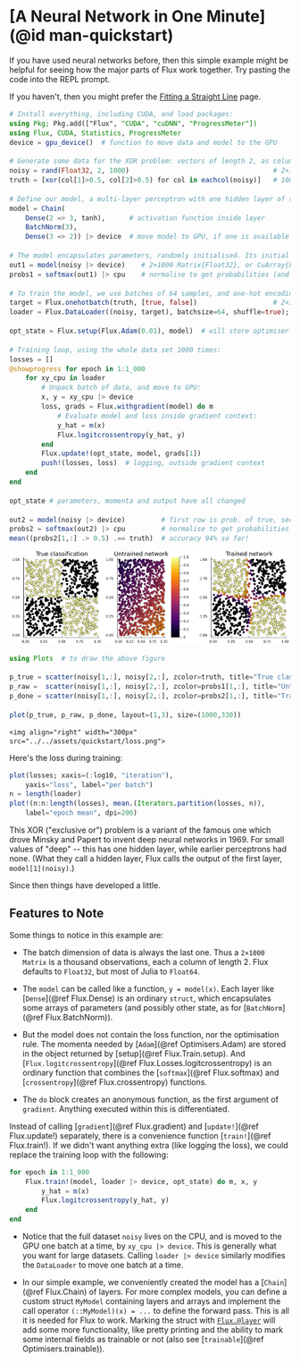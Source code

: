 # [A Neural Network in One Minute](@id man-quickstart)

If you have used neural networks before, then this simple example might be helpful for seeing how the major parts of Flux work together. Try pasting the code into the REPL prompt.

If you haven't, then you might prefer the [Fitting a Straight Line](overview.md) page.

```julia
# Install everything, including CUDA, and load packages:
using Pkg; Pkg.add(["Flux", "CUDA", "cuDNN", "ProgressMeter"])
using Flux, CUDA, Statistics, ProgressMeter
device = gpu_device()  # function to move data and model to the GPU

# Generate some data for the XOR problem: vectors of length 2, as columns of a matrix:
noisy = rand(Float32, 2, 1000)                                    # 2×1000 Matrix{Float32}
truth = [xor(col[1]>0.5, col[2]>0.5) for col in eachcol(noisy)]   # 1000-element Vector{Bool}

# Define our model, a multi-layer perceptron with one hidden layer of size 3:
model = Chain(
    Dense(2 => 3, tanh),      # activation function inside layer
    BatchNorm(3),
    Dense(3 => 2)) |> device  # move model to GPU, if one is available

# The model encapsulates parameters, randomly initialised. Its initial output is:
out1 = model(noisy |> device)    # 2×1000 Matrix{Float32}, or CuArray{Float32}
probs1 = softmax(out1) |> cpu    # normalise to get probabilities (and move off GPU)

# To train the model, we use batches of 64 samples, and one-hot encoding:
target = Flux.onehotbatch(truth, [true, false])                   # 2×1000 OneHotMatrix
loader = Flux.DataLoader((noisy, target), batchsize=64, shuffle=true);

opt_state = Flux.setup(Flux.Adam(0.01), model)  # will store optimiser momentum, etc.

# Training loop, using the whole data set 1000 times:
losses = []
@showprogress for epoch in 1:1_000
    for xy_cpu in loader
        # Unpack batch of data, and move to GPU:
        x, y = xy_cpu |> device
        loss, grads = Flux.withgradient(model) do m
            # Evaluate model and loss inside gradient context:
            y_hat = m(x)
            Flux.logitcrossentropy(y_hat, y)
        end
        Flux.update!(opt_state, model, grads[1])
        push!(losses, loss)  # logging, outside gradient context
    end
end

opt_state # parameters, momenta and output have all changed

out2 = model(noisy |> device)         # first row is prob. of true, second row p(false)
probs2 = softmax(out2) |> cpu         # normalise to get probabilities
mean((probs2[1,:] .> 0.5) .== truth)  # accuracy 94% so far!
```

![](../../assets/quickstart/oneminute.png)

```julia
using Plots  # to draw the above figure

p_true = scatter(noisy[1,:], noisy[2,:], zcolor=truth, title="True classification", legend=false)
p_raw =  scatter(noisy[1,:], noisy[2,:], zcolor=probs1[1,:], title="Untrained network", label="", clims=(0,1))
p_done = scatter(noisy[1,:], noisy[2,:], zcolor=probs2[1,:], title="Trained network", legend=false)

plot(p_true, p_raw, p_done, layout=(1,3), size=(1000,330))
```

```@raw html
<img align="right" width="300px" src="../../assets/quickstart/loss.png">
```

Here's the loss during training:

```julia
plot(losses; xaxis=(:log10, "iteration"),
    yaxis="loss", label="per batch")
n = length(loader)
plot!(n:n:length(losses), mean.(Iterators.partition(losses, n)),
    label="epoch mean", dpi=200)
```

This XOR ("exclusive or") problem is a variant of the famous one which drove Minsky and Papert to invent deep neural networks in 1969. For small values of "deep" -- this has one hidden layer, while earlier perceptrons had none. (What they call a hidden layer, Flux calls the output of the first layer, `model[1](noisy)`.)

Since then things have developed a little. 

## Features to Note

Some things to notice in this example are:

* The batch dimension of data is always the last one. Thus a `2×1000 Matrix` is a thousand observations, each a column of length 2. Flux defaults to `Float32`, but most of Julia to `Float64`.

* The `model` can be called like a function, `y = model(x)`. Each layer like [`Dense`](@ref Flux.Dense) is an ordinary `struct`, which encapsulates some arrays of parameters (and possibly other state, as for [`BatchNorm`](@ref Flux.BatchNorm)).

* But the model does not contain the loss function, nor the optimisation rule. The momenta needed by [`Adam`](@ref Optimisers.Adam) are stored in the object returned by [setup](@ref Flux.Train.setup). And [`Flux.logitcrossentropy`](@ref Flux.Losses.logitcrossentropy) is an ordinary function that combines the [`softmax`](@ref Flux.softmax) and [`crossentropy`](@ref Flux.crossentropy) functions.

* The `do` block creates an anonymous function, as the first argument of `gradient`. Anything executed within this is differentiated.

Instead of calling [`gradient`](@ref Flux.gradient) and [`update!`](@ref Flux.update!) separately, there is a convenience function [`train!`](@ref Flux.train!). If we didn't want anything extra (like logging the loss), we could replace the training loop with the following:

```julia
for epoch in 1:1_000
    Flux.train!(model, loader |> device, opt_state) do m, x, y
        y_hat = m(x)
        Flux.logitcrossentropy(y_hat, y)
    end
end
```

* Notice that the full dataset `noisy` lives on the CPU, and is moved to the GPU one batch at a time, by `xy_cpu |> device`. This is generally what you want for large datasets. Calling `loader |> device` similarly modifies the `DataLoader` to move one batch at a time.

* In our simple example, we conveniently created the model has a [`Chain`](@ref Flux.Chain) of layers.
For more complex models, you can define a custom struct `MyModel` containing layers and arrays and implement the call operator `(::MyModel)(x) = ...` to define the forward pass. This is all it is needed for Flux to work. Marking the struct with [`Flux.@layer`](@ref) will add some more functionality, like pretty printing and the ability to mark some internal fields as trainable or not (also see [`trainable`](@ref Optimisers.trainable)).
